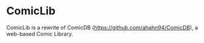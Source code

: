 # ComicLib
ComicLib is a rewrite of ComicDB (https://github.com/ahahn94/ComicDB), a web-based Comic Library.
